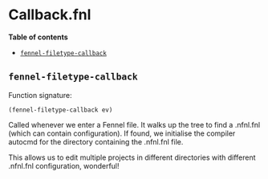 # Callback.fnl

**Table of contents**

- [`fennel-filetype-callback`](#fennel-filetype-callback)

## `fennel-filetype-callback`
Function signature:

```
(fennel-filetype-callback ev)
```

Called whenever we enter a Fennel file. It walks up the tree to find a
  .nfnl.fnl (which can contain configuration). If found, we initialise the
  compiler autocmd for the directory containing the .nfnl.fnl file.

  This allows us to edit multiple projects in different directories with
  different .nfnl.fnl configuration, wonderful!


<!-- Generated with Fenneldoc v1.0.1
     https://gitlab.com/andreyorst/fenneldoc -->
